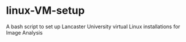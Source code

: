 # linux-VM-setup
A bash script to set up Lancaster University virtual Linux installations for Image Analysis
